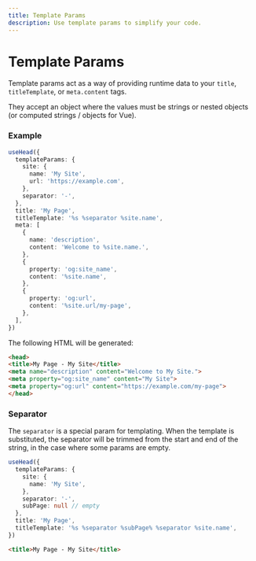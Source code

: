 ```yaml
---
title: Template Params
description: Use template params to simplify your code.
---
```


# Template Params

Template params act as a way of providing runtime data to your `title`, `titleTemplate`, or `meta.content` tags.

They accept an object where the values must be strings or nested objects (or computed strings / objects for Vue).

### Example

```ts
useHead({
  templateParams: {
    site: {
      name: 'My Site',
      url: 'https://example.com',
    },
    separator: '-',
  },
  title: 'My Page',
  titleTemplate: '%s %separator %site.name',
  meta: [
    {
      name: 'description',
      content: 'Welcome to %site.name.',
    },
    {
      property: 'og:site_name',
      content: '%site.name',
    },
    {
      property: 'og:url',
      content: '%site.url/my-page',
    },
  ],
})
```

The following HTML will be generated:

```html
<head>
<title>My Page - My Site</title>
<meta name="description" content="Welcome to My Site.">
<meta property="og:site_name" content="My Site">
<meta property="og:url" content="https://example.com/my-page">
</head>
```

### Separator


The `separator` is a special param for templating. When the template is substituted, the separator will be trimmed from the start and end of the string, in the case where some params are empty.

```ts
useHead({
  templateParams: {
    site: {
      name: 'My Site',
    },
    separator: '-',
    subPage: null // empty
  },
  title: 'My Page',
  titleTemplate: '%s %separator %subPage% %separator %site.name',
})
```

```html
<title>My Page - My Site</title>
```
